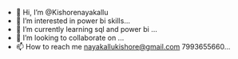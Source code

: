 - 👋 Hi, I’m @Kishorenayakallu
- 👀 I’m interested in power bi skills...
- 🌱 I’m currently learning sql and power bi ...
- 💞️ I’m looking to collaborate on  ...
- 📫 How to reach me nayakallukishore@gmail.com 7993655660...

<!---
Kishorenayakallu/Kishorenayakallu is a ✨ special ✨ repository because its `README.md` (this file) appears on your GitHub profile.
You can click the Preview link to take a look at your changes.
--->
